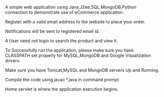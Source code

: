 A simple web application using Java,J2ee,SQL,MongoDB,Python connection to demonstrate use of eCommerce application.

Register with a valid email address to the website to place your order.

Notifications will be sent to registered email id.

A User need not login to search the product and view it.

To Successfully run the application, please make sure you have CLASSPATH set properly for MySQL,MongoDB and Google Visualization drivers.

Make sure you have Tomcat,MySQL and MongoDB servers Up and Running.

Compile the code using javac *.java in command prompt

Home servlet is where the application execution begins.
